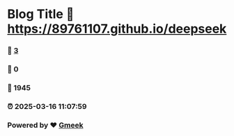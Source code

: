 # Blog Title :link: https://89761107.github.io/deepseek 
### :page_facing_up: [3](https://89761107.github.io/deepseek/tag.html) 
### :speech_balloon: 0 
### :hibiscus: 1945 
### :alarm_clock: 2025-03-16 11:07:59 
### Powered by :heart: [Gmeek](https://github.com/Meekdai/Gmeek)
